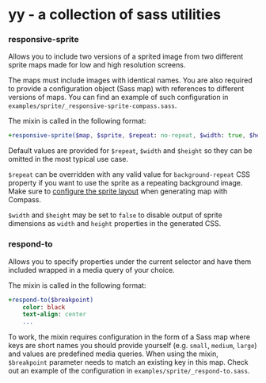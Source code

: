# yy - a collection of sass utilities

### responsive-sprite
Allows you to include two versions of a sprited image from two different sprite maps made for low and high resolution screens.

The maps must include images with identical names. You are also required to provide a configuration object (Sass map) with references to different versions of maps. You can find an example of such configuration in `examples/sprite/_responsive-sprite-compass.sass`.

The mixin is called in the following format:
```sass
+responsive-sprite($map, $sprite, $repeat: no-repeat, $width: true, $height: true)
```
Default values are provided for `$repeat`, `$width` and `$height` so they can be omitted in the most typical use case.

`$repeat` can be overridden with any valid value for `background-repeat` CSS property if you want to use the sprite as a repeating background image. Make sure to [configure the sprite layout](http://beta.compass-style.org/help/tutorials/spriting/sprite-layouts/) when generating map with Compass.

`$width` and `$height` may be set to `false` to disable output of sprite dimensions as `width` and `height` properties in the generated CSS.

### respond-to
Allows you to specify properties under the current selector and have them included wrapped in a media query of your choice.

The mixin is called in the following format:
```sass
+respond-to($breakpoint)
    color: black
    text-align: center
    ...
```
To work, the mixin requires configuration in the form of a Sass map where keys are short names you should provide yourself (e.g. `small`, `medium`, `large`) and values are predefined media queries. When using the mixin, `$breakpoint` parameter needs to match an existing key in this map. Check out an example of the configuration in `examples/sprite/_respond-to.sass`.